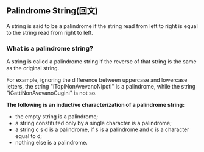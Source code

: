 ## Palindrome String(回文)

A string is said to be a palindrome if the string read from left to right is equal to the string read from right to left.
### What is a palindrome string?
A string is called a palindrome string if the reverse of that string is the same as the original string.

For example, ignoring the difference between uppercase and lowercase letters, the string "iTopiNonAvevanoNipoti" is a palindrome, while the string "iGattiNonAvevanoCugini" is not so.

**The following is an inductive characterization of a palindrome string:**

- the empty string is a palindrome;
- a string constituted only by a single character is a palindrome;
- a string c s d is a palindrome, if s is a palindrome and c is a character equal to d;
- nothing else is a palindrome.

